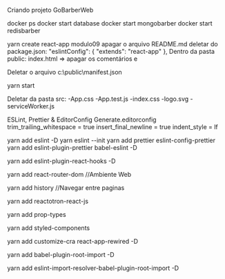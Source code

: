 Criando projeto GoBarberWeb

docker ps
docker start database
docker start mongobarber
docker start redisbarber

yarn create react-app modulo09
apagar o arquivo README.md
deletar do package.json:
"eslintConfig": {
"extends": "react-app"
},
Dentro da pasta public:
index.html => apagar os comentários e <link rel="manifest" href="%PUBLIC_URL%/manifest.json" />

Deletar o arquivo c:\public\manifest.json

yarn start

Deletar da pasta src:
-App.css
-App.test.js
-index.css
-logo.svg
-serviceWorker.js

ESLint, Prettier & EditorConfig
Generate.editorconfig
trim_trailing_whitespace = true
insert_final_newline = true
indent_style = lf

yarn add eslint -D
yarn eslint --init
yarn add prettier eslint-config-prettier
yarn add eslint-plugin-prettier babel-eslint -D

yarn add eslint-plugin-react-hooks -D

yarn add react-router-dom //Ambiente Web

yarn add history //Navegar entre paginas

yarn add reactotron-react-js

yarn add prop-types

yarn add styled-components

yarn add customize-cra react-app-rewired -D

yarn add babel-plugin-root-import -D

yarn add eslint-import-resolver-babel-plugin-root-import -D

